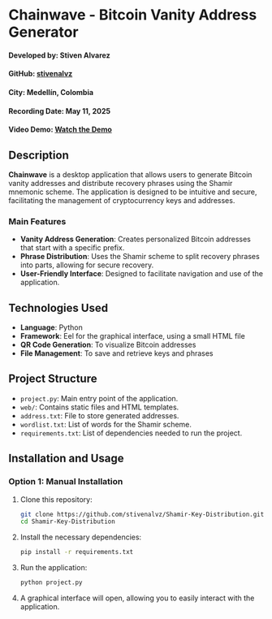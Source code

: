 # Chainwave - Bitcoin Vanity Address Generator

#### Developed by: Stiven Alvarez
#### GitHub: [stivenalvz](https://github.com/stivenalvz)
#### City: Medellín, Colombia
#### Recording Date: May 11, 2025

#### Video Demo: [Watch the Demo](https://www.youtube.com/watch?v=H2vSpDp7vos)

## Description

**Chainwave** is a desktop application that allows users to generate Bitcoin vanity addresses and distribute recovery phrases using the Shamir mnemonic scheme. The application is designed to be intuitive and secure, facilitating the management of cryptocurrency keys and addresses.

### Main Features

- **Vanity Address Generation**: Creates personalized Bitcoin addresses that start with a specific prefix.
- **Phrase Distribution**: Uses the Shamir scheme to split recovery phrases into parts, allowing for secure recovery.
- **User-Friendly Interface**: Designed to facilitate navigation and use of the application.

## Technologies Used

- **Language**: Python
- **Framework**: Eel for the graphical interface, using a small HTML file
- **QR Code Generation**: To visualize Bitcoin addresses
- **File Management**: To save and retrieve keys and phrases

## Project Structure

- `project.py`: Main entry point of the application.
- `web/`: Contains static files and HTML templates.
- `address.txt`: File to store generated addresses.
- `wordlist.txt`: List of words for the Shamir scheme.
- `requirements.txt`: List of dependencies needed to run the project.

## Installation and Usage

### Option 1: Manual Installation

1. Clone this repository:
   ```bash
   git clone https://github.com/stivenalvz/Shamir-Key-Distribution.git
   cd Shamir-Key-Distribution
   ```

2. Install the necessary dependencies:
   ```bash
   pip install -r requirements.txt
   ```

3. Run the application:
   ```bash
   python project.py
   ```

4. A graphical interface will open, allowing you to easily interact with the application.